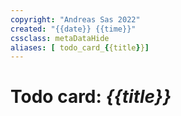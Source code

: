 ```yaml
---
copyright: "Andreas Sas 2022"
created: "{{date}} {{time}}"
cssclass: metaDataHide
aliases: [ todo_card_{{title}}]
---
```


# Todo card: *{{title}}*